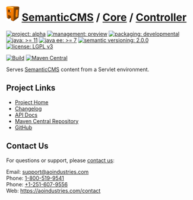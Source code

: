 # [<img src="ao-logo.png" alt="AO Logo" width="35" height="40">](https://github.com/aoindustries) [SemanticCMS](https://github.com/aoindustries/semanticcms) / [Core](https://github.com/aoindustries/semanticcms-core) / [Controller](https://github.com/aoindustries/semanticcms-core-controller)

[![project: alpha](https://semanticcms.com/ao-badges/project-alpha.svg)](https://aoindustries.com/life-cycle#project-alpha)
[![management: preview](https://semanticcms.com/ao-badges/management-preview.svg)](https://aoindustries.com/life-cycle#management-preview)
[![packaging: developmental](https://semanticcms.com/ao-badges/packaging-developmental.svg)](https://aoindustries.com/life-cycle#packaging-developmental)  
[![java: &gt;= 11](https://semanticcms.com/ao-badges/java-11.svg)](https://docs.oracle.com/en/java/javase/11/docs/api/)
[![java ee: &gt;= 7](https://semanticcms.com/ao-badges/javaee-7.svg)](https://docs.oracle.com/javaee/7/api/)
[![semantic versioning: 2.0.0](https://semanticcms.com/ao-badges/semver-2.0.0.svg)](http://semver.org/spec/v2.0.0.html)
[![license: LGPL v3](https://semanticcms.com/ao-badges/license-lgpl-3.0.svg)](https://www.gnu.org/licenses/lgpl-3.0)

[![Build](https://github.com/aoindustries/semanticcms-core-controller/workflows/Build/badge.svg?branch=master)](https://github.com/aoindustries/semanticcms-core-controller/actions?query=workflow%3ABuild)
[![Maven Central](https://maven-badges.herokuapp.com/maven-central/com.semanticcms/semanticcms-core-controller/badge.svg)](https://maven-badges.herokuapp.com/maven-central/com.semanticcms/semanticcms-core-controller)

Serves [SemanticCMS](https://github.com/aoindustries/semanticcms) content from a Servlet environment.

## Project Links
* [Project Home](https://semanticcms.com/core/controller/)
* [Changelog](https://semanticcms.com/core/controller/changelog)
* [API Docs](https://semanticcms.com/core/controller/apidocs/)
* [Maven Central Repository](https://search.maven.org/artifact/com.semanticcms/semanticcms-core-controller)
* [GitHub](https://github.com/aoindustries/semanticcms-core-controller)

## Contact Us
For questions or support, please [contact us](https://aoindustries.com/contact):

Email: [support@aoindustries.com](mailto:support@aoindustries.com)  
Phone: [1-800-519-9541](tel:1-800-519-9541)  
Phone: [+1-251-607-9556](tel:+1-251-607-9556)  
Web: https://aoindustries.com/contact
